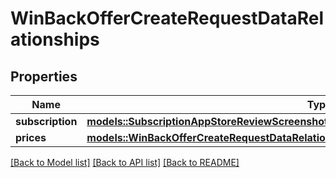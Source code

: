 # WinBackOfferCreateRequestDataRelationships

## Properties

Name | Type | Description | Notes
------------ | ------------- | ------------- | -------------
**subscription** | [**models::SubscriptionAppStoreReviewScreenshotCreateRequestDataRelationshipsSubscription**](SubscriptionAppStoreReviewScreenshotCreateRequest_data_relationships_subscription.md) |  | 
**prices** | [**models::WinBackOfferCreateRequestDataRelationshipsPrices**](WinBackOfferCreateRequest_data_relationships_prices.md) |  | 

[[Back to Model list]](../README.md#documentation-for-models) [[Back to API list]](../README.md#documentation-for-api-endpoints) [[Back to README]](../README.md)


